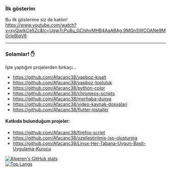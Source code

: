 ### İlk gösterim
Bu ilk gösterime siz de katılın!<br>
https://www.youtube.com/watch?v=xyQwIkCe5Zc&lc=Ugw7cPu8u_GClshvMHB4AaABAg.9MGnSWCOANe9MGrlpBlqV6
***
### Selamlar! ✋
İşte yaptığım projelerden birkaçı...

* https://github.com/Afacanc38/yapboz-kisalt
* https://github.com/Afacanc38/yapboz-topluluk
* https://github.com/Afacanc38/python-color
* https://github.com/Afacanc38/chromeos-scripts
* https://github.com/Afacanc38/merhaba-dunya
* https://github.com/Afacanc38/video-kaynak-dosyalari
* https://github.com/Afacanc38/flutter-installer

#### Katkıda bulunduğum projeler:
* https://github.com/Afacanc38/firefox-script
* https://github.com/Afacanc38/ozellestirilmis-iso-olusturma
* https://github.com/Afacanc38/Linux-Her-Tabana-Uygun-Basit-Uygulama-Kurucu

[![Alperen's GitHub stats](https://github-readme-stats.vercel.app/api?username=Afacanc38&count_private=true&show_icons=true&theme=dark&custom_title=İstatislikler)](https://github.com/Afacanc38/Afacanc38)<br>
[![Top Langs](https://github-readme-stats.vercel.app/api/top-langs/?username=Afacanc38&layout=compact&custom_title=Diller&theme=dark)](https://github.com/Afacanc38/Afacanc38)
